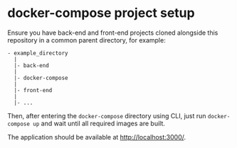 # docker-compose project setup

Ensure you have back-end and front-end projects cloned alongside this repository in a common parent directory, for example:
```
- example_directory
  |
  |- back-end
  |
  |- docker-compose
  |
  |- front-end
  |
  |- ...
```

Then, after entering the `docker-compose` directory using CLI, just run `docker-compose up` and wait until all required images are built.

The application should be available at [http://localhost:3000/](http://localhost:3000/).
